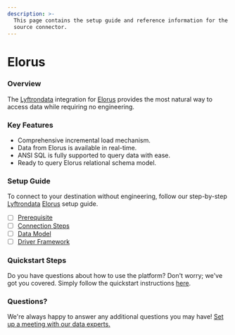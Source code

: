 ```yaml
---
description: >-
  This page contains the setup guide and reference information for the Elorus
  source connector.
---
```


# Elorus

### Overview

The [Lyftrondata](https://www.lyftrondata.com/) integration for [Elorus](None/) provides the most natural way to access data while requiring no engineering.

### Key Features

* Comprehensive incremental load mechanism.
* Data from Elorus is available in real-time.
* ANSI SQL is fully supported to query data with ease.
* Ready to query Elorus relational schema model.

### Setup Guide

To connect to your destination without engineering, follow our step-by-step [Lyftrondata](https://www.lyftrondata.com/) [Elorus](None/) setup guide.

* [ ] [Prerequisite](prerequisite.md)
* [ ] [Connection Steps](connection-steps.md)
* [ ] [Data Model](data-model/erd.md)
* [ ] [Driver Framework](driver-framework/)

### Quickstart Steps

Do you have questions about how to use the platform? Don't worry; we've got you covered. Simply follow the quickstart instructions [here](../../).

### Questions? <a href="#questions" id="questions"></a>

We're always happy to answer any additional questions you may have! [Set up a meeting with our data experts.](https://www.lyftrondata.com/book-a-meeting/)
